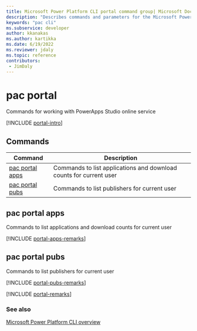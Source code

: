 ```yaml
---
title: Microsoft Power Platform CLI portal command group| Microsoft Docs
description: "Describes commands and parameters for the Microsoft Power Platform CLI portal command group."
keywords: "pac cli"
ms.subservice: developer
author: kkanakas
ms.author: kartikka
ms.date: 6/19/2022
ms.reviewer: jdaly
ms.topic: reference
contributors: 
 - JimDaly
---
```

<!-- 
Do not edit this file. 
This file is generated by a program and any changes will be overwritten when this topic is re-generated.
Use the include files to add additional content to this topic.
-->
# pac portal

Commands for working with PowerApps Studio online service

[!INCLUDE [portal-intro](includes/portal-intro.md)]

## Commands

|Command|Description|
|---------|---------|
|[pac portal apps](#pac-portal-apps)|Commands to list applications and download counts for current user|
|[pac portal pubs](#pac-portal-pubs)|Commands to list publishers for current user|


## pac portal apps

Commands to list applications and download counts for current user

[!INCLUDE [portal-apps-remarks](includes/portal-apps-remarks.md)]

## pac portal pubs

Commands to list publishers for current user

[!INCLUDE [portal-pubs-remarks](includes/portal-pubs-remarks.md)]

[!INCLUDE [portal-remarks](includes/portal-remarks.md)]

### See also

[Microsoft Power Platform CLI overview](../introduction.md)